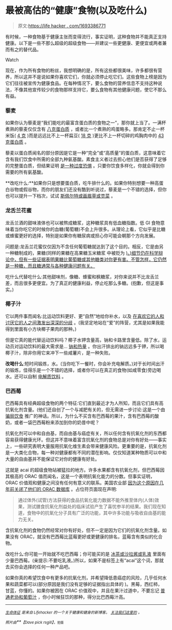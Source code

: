 # 最被高估的“健康”食物(以及吃什么)

> 原文:[https://life hacker . com/1693386771](https://lifehacker.com/the-most-overrated-healthy-foods-and-what-to-eat-in-1693386771)

有时候，一种食物基于健康主张而变得流行，事实证明，这种食物并不能真正支持健康。以下是一些不那么超级的超级食物——并建议一些更健康、更便宜或两者兼而有之的替代品。

Watch

现在，作为所有食物的粉丝，我想明确的是，所有这些都很美味，许多都很有营养，所以这并不是说如果你喜欢它们，你就必须停止吃它们。这些食物上榜是因为它们往往被宣传为健康食品。在每种情况下，要么食物的营养信息不支持这种说法，不像其他宣传较少的食物那样支持它，要么食物有其他健康问题，使它不那么有益。

### 藜麦

如果你认为藜麦是“我们能吃的最富含蛋白质的食物之一”，那你就上当了。一满杯煮熟的藜麦仅仅含有 [八克蛋白质](http://nutritiondata.self.com/facts/cereal-grains-and-pasta/10352/2) ，或者比一个煮熟的鸡蛋略多。那肯定不止一杯米饭( [4 克](http://nutritiondata.self.com/facts/cereal-grains-and-pasta/5712/2) )而是远远比不上一杯扁豆( [18 克](http://nutritiondata.self.com/facts/legumes-and-legume-products/4338/2) )更比不上一杯切碎的鸡胸肉中的 [43 克蛋白质](http://nutritiondata.self.com/facts/poultry-products/703/2) 。

藜麦以蛋白质闻名的部分原因是它是一种“完全”或“高质量”的蛋白质，这意味着它含有我们饮食中所需的全部九种氨基酸。素食主义者过去担心他们是否获得了足够的完整蛋白质，但结果证明 [是一种过度恐惧](http://www.forksoverknives.com/the-myth-of-complementary-protein/) 。只要你饮食多样化，你就会得到你需要的所有氨基酸。

**改吃什么:**如果你只是想要蛋白质，吃牛排什么的。如果你特别想要一种高蛋白谷物或假谷物，而你的朋友们还没有酷到听说过，藜麦是一个不错的选择，但你也可以提升一下档次，试试 [斯佩尔特或画眉草或苋菜](http://www.womenshealthmag.com/nutrition/more-protein-than-quinoa) 。

### 龙舌兰花蜜

龙舌兰酒的甜味液体也可以被熬成糖浆，这种糖浆具有低血糖指数。低 GI 食物意味着当你吃它的时候你的血糖(葡萄糖)不会上升很多。从理论上看，它似乎是比糖或蜂蜜更好的选择，特别是如果你有糖尿病或担心你可能会朝那个方向发展。

问题是:龙舌兰花蜜仅仅因为不含任何葡萄糖就达到了这个目的。相反，它是由另一种糖制成的，果糖(同样的果糖在高果糖玉米糖浆 中被贬为 [)。)细节仍在科学辩论中，但有一些证据表明果糖比葡萄糖或其他糖类对你更有害。不管怎样，它仍然是一种糖，而且糖通常与各种健康问题有关。](http://vitals.lifehacker.com/sugar-isnt-any-healthier-than-high-fructose-corn-syrup-1688266466)

吃什么代替吃什么:其他甜味剂，像糖、蜂蜜和枫糖浆，对你来说并不比龙舌兰差，而且很多更便宜。为了真正的健康利益，停止吃那么多糖。(抱歉，但这是事实。)

### 椰子汁

它以两件事而闻名:比运动饮料更好、更“自然”地给你补水，以及 [在喜欢它的人和讨厌它的人之间激发出深深的分歧](http://www.getthegloss.com/article/love-hate-coconut-water) 。(我坚定地站在“爱”的阵营，尤其是如果我能得到里面有小方块椰子果肉的那种。)

但是它真的能代替运动饮料吗？椰子水钾含量高，钠和卡路里含量低。除了水，运动员对运动饮料的最大需求是... [钠和热量](http://www.webmd.com/food-recipes/truth-about-coconut-water) 。你出汗排出的钠远远多于钾，所以喝椰子汁，除非你用它来冲下一些咸薯片，是一种失败。

**改喝什么**:短时间锻炼，水。(当你吃下一餐时，你会补充电解质。)对于长时间出汗的锻炼，佳得乐是一个不错的选择，或者你可以在真正的食物(如咸零食)旁边喝水。还可以自制 [电解质饮料](http://dailyhealthpost.com/natural-homemade-sports-drink-gatorade-alternatives/) 。

### 巴西莓

巴西莓具有经典超级食物的两个特征:它们直到最近才为人所知，而且它们具有高抗氧化剂含量。(他们还自创了一个与减肥有关的，但无需进一步讨论:这是一个由 [骗局饮食](http://www.nbcnews.com/id/38958053/ns/business-consumer_news/t/acai-berry-scam-youll-lose-money-not-weight/#.VRGusHJGh5Q) 推广的神话。所以，为什么不买含有巴西莓的果汁，含有巴西莓的酸奶，或者一袋巴西莓粉来添加到你的奶昔中呢？

抗氧化剂可以中和自由基，而自由基与癌症有关，所以任何含有抗氧化剂的东西都容易获得健康光环。但这并不意味着富含抗氧化剂的食物总是对你有好处——事实上，一些研究表明大量服用抗氧化维生素会带来健康风险。更重要的是，抗氧化剂是一大类化合物，每一种对健康都有不同的潜在影响。仅仅知道某种物质可以中和大量的自由基并不能保证它对你的健康有好处。

这就是 acai 的超级食物站被猛拉的地方。许多水果都含有抗氧化剂，但巴西莓因其极高的 ORAC 值而闻名，这是一个表明抗氧化能力的分数。但事实证明，ORAC 价值观和健康之间没有任何有意义的联系。美国农业部 [因为这个原因在几年前关闭了他们的 ORAC 数据库](http://www.ars.usda.gov/Services/docs.htm?docid=15866) 。占位符页面现在声明:

> 通过体外(试管)方法获得的食品抗氧化能力数据不能外推至体内(人体)效果，测试膳食抗氧化剂益处的临床试验产生了喜忧参半的结果。我们现在知道，食物中的抗氧化分子具有广泛的功能，其中许多功能与吸收自由基的能力无关。

含抗氧化剂的食物仍然经常对你有好处，但不一定是因为它们的抗氧化剂含量。如果没有 ORAC，就没有巴西莓比蓝莓更好或更健康的排名，蓝莓含有类似的化合物。

改吃什么:你可能一开始就不吃巴西莓；你可能买的是 [冰茶或沙拉酱或乳液](http://www.wholefoodsmarket.com/site_search/acai) 里面有少量巴西莓。(亲提示:不要吃乳液。)所以，如果不是标签上有“acai”这个词，那就去买你会选择的任何一种产品吧。

如果你真的希望饮食中有更多的抗氧化剂，并希望降低患癌症的风险，几乎任何水果和蔬菜都可以(部分原因是我们没有足够的证据指出具体的 )。黑莓，西红柿，甘蓝，你懂的。如果你被困在 ORAC 价值观中，并且在果汁过道中，不要忘记 [普通老协和葡萄汁](http://www.superfoodly.com/orac-value/juice-concord-grape/) ，你小时候狂饮的那种，得分比巴西莓汁高。

* * *

[*<small>生命体征</small>*](http://vitals.lifehacker.com/) *<small>是来自 Lifehacker 的一个关于健康和健身的新博客。</small>* [*<small>关注我们这里的</small>*](https://twitter.com/VitalsLH) <small>*。*</small>

*<small>照片由</small>**<small>【Dave pick rsgill】</small>*<small>，<small>拍摄</small></small>